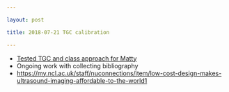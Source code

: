 ```yaml
---

layout: post

title: 2018-07-21 TGC calibration

---
```



-   [Tested TGC and class approach for
    Matty](https://github.com/kelu124/echomods/blob/master/matty/20180721a/20180721a-pyUn0.ipynb)
-   Ongoing work with collecting bibliography
-   https://my.ncl.ac.uk/staff/nuconnections/item/low-cost-design-makes-ultrasound-imaging-affordable-to-the-world1

